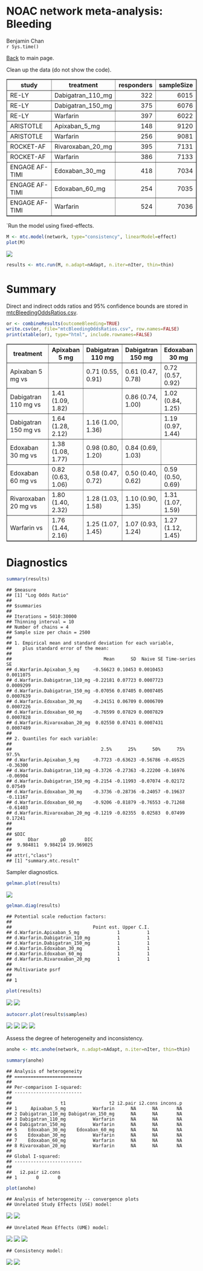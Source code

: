 # NOAC network meta-analysis: Bleeding
Benjamin Chan  
`r Sys.time()`  

[Back](README.md) to main page.

Clean up the data (do not show the code).

<!-- html table generated in R 3.2.2 by xtable 1.7-4 package -->
<!-- Thu Feb 04 14:54:15 2016 -->
<table border=1>
<tr> <th> study </th> <th> treatment </th> <th> responders </th> <th> sampleSize </th>  </tr>
  <tr> <td> RE-LY </td> <td> Dabigatran_110_mg </td> <td align="right"> 322 </td> <td align="right"> 6015 </td> </tr>
  <tr> <td> RE-LY </td> <td> Dabigatran_150_mg </td> <td align="right"> 375 </td> <td align="right"> 6076 </td> </tr>
  <tr> <td> RE-LY </td> <td> Warfarin </td> <td align="right"> 397 </td> <td align="right"> 6022 </td> </tr>
  <tr> <td> ARISTOTLE </td> <td> Apixaban_5_mg </td> <td align="right"> 148 </td> <td align="right"> 9120 </td> </tr>
  <tr> <td> ARISTOTLE </td> <td> Warfarin </td> <td align="right"> 256 </td> <td align="right"> 9081 </td> </tr>
  <tr> <td> ROCKET-AF </td> <td> Rivaroxaban_20_mg </td> <td align="right"> 395 </td> <td align="right"> 7131 </td> </tr>
  <tr> <td> ROCKET-AF </td> <td> Warfarin </td> <td align="right"> 386 </td> <td align="right"> 7133 </td> </tr>
  <tr> <td> ENGAGE AF-TIMI </td> <td> Edoxaban_30_mg </td> <td align="right"> 418 </td> <td align="right"> 7034 </td> </tr>
  <tr> <td> ENGAGE AF-TIMI </td> <td> Edoxaban_60_mg </td> <td align="right"> 254 </td> <td align="right"> 7035 </td> </tr>
  <tr> <td> ENGAGE AF-TIMI </td> <td> Warfarin </td> <td align="right"> 524 </td> <td align="right"> 7036 </td> </tr>
   </table>

`Run the model using fixed-effects.


```r
M <- mtc.model(network, type="consistency", linearModel=effect)
plot(M)
```

![](mtcBleeding_files/figure-html/network-1.png) 

```r
results <- mtc.run(M, n.adapt=nAdapt, n.iter=nIter, thin=thin)
```

# Summary

Direct and indirect odds ratios and 95% confidence bounds are stored in
[mtcBleedingOddsRatios.csv](mtcBleedingOddsRatios.csv).


```r
or <- combineResults(outcomeBleeding=TRUE)
write.csv(or, file="mtcBleedingOddsRatios.csv", row.names=FALSE)
print(xtable(or), type="html", include.rownames=FALSE)
```

<!-- html table generated in R 3.2.2 by xtable 1.7-4 package -->
<!-- Thu Feb 04 14:54:29 2016 -->
<table border=1>
<tr> <th> treatment </th> <th> Apixaban 5 mg </th> <th> Dabigatran 110 mg </th> <th> Dabigatran 150 mg </th> <th> Edoxaban 30 mg </th> <th> Edoxaban 60 mg </th> <th> Rivaroxaban 20 mg </th> <th> Warfarin </th>  </tr>
  <tr> <td> Apixaban 5 mg vs </td> <td>  </td> <td> 0.71 (0.55, 0.91) </td> <td> 0.61 (0.47, 0.78) </td> <td> 0.72 (0.57, 0.92) </td> <td> 1.22 (0.94, 1.59) </td> <td> 0.55 (0.43, 0.71) </td> <td> 0.57 (0.46, 0.70) </td> </tr>
  <tr> <td> Dabigatran 110 mg vs </td> <td> 1.41 (1.09, 1.82) </td> <td>  </td> <td> 0.86 (0.74, 1.00) </td> <td> 1.02 (0.84, 1.25) </td> <td> 1.72 (1.40, 2.14) </td> <td> 0.78 (0.63, 0.97) </td> <td> 0.80 (0.69, 0.93) </td> </tr>
  <tr> <td> Dabigatran 150 mg vs </td> <td> 1.64 (1.28, 2.12) </td> <td> 1.16 (1.00, 1.36) </td> <td>  </td> <td> 1.19 (0.97, 1.44) </td> <td> 2.00 (1.62, 2.48) </td> <td> 0.91 (0.74, 1.11) </td> <td> 0.93 (0.81, 1.08) </td> </tr>
  <tr> <td> Edoxaban 30 mg vs </td> <td> 1.38 (1.08, 1.77) </td> <td> 0.98 (0.80, 1.20) </td> <td> 0.84 (0.69, 1.03) </td> <td>  </td> <td> 1.69 (1.45, 1.98) </td> <td> 0.77 (0.63, 0.93) </td> <td> 0.79 (0.69, 0.89) </td> </tr>
  <tr> <td> Edoxaban 60 mg vs </td> <td> 0.82 (0.63, 1.06) </td> <td> 0.58 (0.47, 0.72) </td> <td> 0.50 (0.40, 0.62) </td> <td> 0.59 (0.50, 0.69) </td> <td>  </td> <td> 0.45 (0.37, 0.56) </td> <td> 0.47 (0.40, 0.54) </td> </tr>
  <tr> <td> Rivaroxaban 20 mg vs </td> <td> 1.80 (1.40, 2.32) </td> <td> 1.28 (1.03, 1.58) </td> <td> 1.10 (0.90, 1.35) </td> <td> 1.31 (1.07, 1.59) </td> <td> 2.21 (1.79, 2.73) </td> <td>  </td> <td> 1.03 (0.89, 1.19) </td> </tr>
  <tr> <td> Warfarin vs </td> <td> 1.76 (1.44, 2.16) </td> <td> 1.25 (1.07, 1.45) </td> <td> 1.07 (0.93, 1.24) </td> <td> 1.27 (1.12, 1.45) </td> <td> 2.15 (1.85, 2.51) </td> <td> 0.97 (0.84, 1.13) </td> <td>  </td> </tr>
   </table>

# Diagnostics



```r
summary(results)
```

```
## $measure
## [1] "Log Odds Ratio"
## 
## $summaries
## 
## Iterations = 5010:30000
## Thinning interval = 10 
## Number of chains = 4 
## Sample size per chain = 2500 
## 
## 1. Empirical mean and standard deviation for each variable,
##    plus standard error of the mean:
## 
##                                  Mean      SD  Naive SE Time-series SE
## d.Warfarin.Apixaban_5_mg     -0.56623 0.10453 0.0010453      0.0011075
## d.Warfarin.Dabigatran_110_mg -0.22181 0.07723 0.0007723      0.0009299
## d.Warfarin.Dabigatran_150_mg -0.07056 0.07405 0.0007405      0.0007639
## d.Warfarin.Edoxaban_30_mg    -0.24151 0.06709 0.0006709      0.0007226
## d.Warfarin.Edoxaban_60_mg    -0.76599 0.07829 0.0007829      0.0007828
## d.Warfarin.Rivaroxaban_20_mg  0.02550 0.07431 0.0007431      0.0007489
## 
## 2. Quantiles for each variable:
## 
##                                 2.5%      25%      50%      75%    97.5%
## d.Warfarin.Apixaban_5_mg     -0.7723 -0.63623 -0.56786 -0.49525 -0.36300
## d.Warfarin.Dabigatran_110_mg -0.3726 -0.27363 -0.22200 -0.16976 -0.06904
## d.Warfarin.Dabigatran_150_mg -0.2154 -0.11993 -0.07074 -0.02172  0.07549
## d.Warfarin.Edoxaban_30_mg    -0.3736 -0.28736 -0.24057 -0.19637 -0.11167
## d.Warfarin.Edoxaban_60_mg    -0.9206 -0.81879 -0.76553 -0.71268 -0.61403
## d.Warfarin.Rivaroxaban_20_mg -0.1219 -0.02355  0.02583  0.07499  0.17241
## 
## 
## $DIC
##      Dbar        pD       DIC 
##  9.984811  9.984214 19.969025 
## 
## attr(,"class")
## [1] "summary.mtc.result"
```

Sampler diagnostics.


```r
gelman.plot(results)
```

![](mtcBleeding_files/figure-html/gelman-1.png) 

```r
gelman.diag(results)
```

```
## Potential scale reduction factors:
## 
##                              Point est. Upper C.I.
## d.Warfarin.Apixaban_5_mg              1          1
## d.Warfarin.Dabigatran_110_mg          1          1
## d.Warfarin.Dabigatran_150_mg          1          1
## d.Warfarin.Edoxaban_30_mg             1          1
## d.Warfarin.Edoxaban_60_mg             1          1
## d.Warfarin.Rivaroxaban_20_mg          1          1
## 
## Multivariate psrf
## 
## 1
```


```r
plot(results)
```

![](mtcBleeding_files/figure-html/trace-1.png) ![](mtcBleeding_files/figure-html/trace-2.png) 


```r
autocorr.plot(results$samples)
```

![](mtcBleeding_files/figure-html/autocorr-1.png) ![](mtcBleeding_files/figure-html/autocorr-2.png) ![](mtcBleeding_files/figure-html/autocorr-3.png) ![](mtcBleeding_files/figure-html/autocorr-4.png) 

Assess the degree of heterogeneity and inconsistency.


```r
anohe <- mtc.anohe(network, n.adapt=nAdapt, n.iter=nIter, thin=thin)
```


```r
summary(anohe)
```

```
## Analysis of heterogeneity
## =========================
## 
## Per-comparison I-squared:
## -------------------------
## 
##                  t1                t2 i2.pair i2.cons incons.p
## 1     Apixaban_5_mg          Warfarin      NA      NA       NA
## 2 Dabigatran_110_mg Dabigatran_150_mg      NA      NA       NA
## 3 Dabigatran_110_mg          Warfarin      NA      NA       NA
## 4 Dabigatran_150_mg          Warfarin      NA      NA       NA
## 5    Edoxaban_30_mg    Edoxaban_60_mg      NA      NA       NA
## 6    Edoxaban_30_mg          Warfarin      NA      NA       NA
## 7    Edoxaban_60_mg          Warfarin      NA      NA       NA
## 8 Rivaroxaban_20_mg          Warfarin      NA      NA       NA
## 
## Global I-squared:
## -------------------------
## 
##   i2.pair i2.cons
## 1       0       0
```

```r
plot(anohe)
```

```
## Analysis of heterogeneity -- convergence plots
## Unrelated Study Effects (USE) model:
```

![](mtcBleeding_files/figure-html/anohe-1.png) ![](mtcBleeding_files/figure-html/anohe-2.png) 

```
## Unrelated Mean Effects (UME) model:
```

![](mtcBleeding_files/figure-html/anohe-3.png) ![](mtcBleeding_files/figure-html/anohe-4.png) ![](mtcBleeding_files/figure-html/anohe-5.png) 

```
## Consistency model:
```

![](mtcBleeding_files/figure-html/anohe-6.png) ![](mtcBleeding_files/figure-html/anohe-7.png) 
